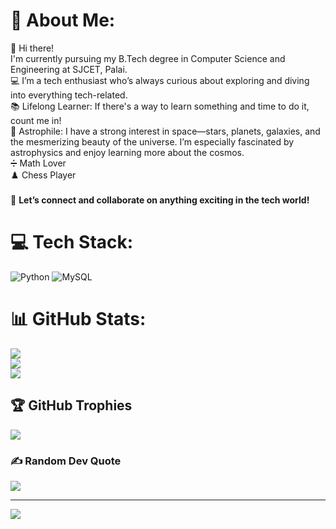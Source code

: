# 💫 About Me:
👋 Hi there!
<br>I'm currently pursuing my B.Tech degree in Computer Science and Engineering at SJCET, Palai.
<br>💻 I’m a tech enthusiast who’s always curious about exploring and diving into everything tech-related.
<br>📚 Lifelong Learner: If there's a way to learn something and time to do it, count me in!
<br>🔭 Astrophile: I have a strong interest in space—stars, planets, galaxies, and the mesmerizing beauty of the universe. I’m especially fascinated by astrophysics and enjoy learning more about the cosmos.
<br>➗ Math Lover
<br>♟️ Chess Player
<br><br>🌟 <b>Let’s connect and collaborate on anything exciting in the tech world!</b>


# 💻 Tech Stack:
![Python](https://img.shields.io/badge/python-3670A0?style=for-the-badge&logo=python&logoColor=ffdd54) ![MySQL](https://img.shields.io/badge/mysql-4479A1.svg?style=for-the-badge&logo=mysql&logoColor=white)
# 📊 GitHub Stats:
![](https://github-readme-stats.vercel.app/api?username=Dawn-K-Vinod&theme=dark&hide_border=false&include_all_commits=false&count_private=false)<br/>
![](https://github-readme-streak-stats.herokuapp.com/?user=Dawn-K-Vinod&theme=dark&hide_border=false)<br/>
![](https://github-readme-stats.vercel.app/api/top-langs/?username=Dawn-K-Vinod&theme=dark&hide_border=false&include_all_commits=false&count_private=false&layout=compact)

## 🏆 GitHub Trophies
![](https://github-profile-trophy.vercel.app/?username=Dawn-K-Vinod&theme=radical&no-frame=false&no-bg=false&margin-w=4)

### ✍️ Random Dev Quote
![](https://quotes-github-readme.vercel.app/api?type=horizontal&theme=tokyonight)

---
[![](https://visitcount.itsvg.in/api?id=Dawn-K-Vinod&icon=3&color=1)](https://visitcount.itsvg.in)

<!-- Proudly created with GPRM ( https://gprm.itsvg.in ) -->
